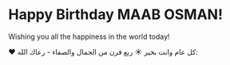 
<html lang="en"> 
 <head> 
  <meta charset="UTF-8"> 
  <meta name="viewport" content="width=device-width, initial-scale=1.0"> 
  <link rel="stylesheet" href="styles.css"> <!-- For adding custom styles --> 
 </head> 
 <body> 
  <div class="container"> 
   <h1>Happy Birthday MAAB OSMAN!</h1> 
   <p class="intro-text">Wishing you all the happiness in the world today!</p> <!-- Add a countdown timer --> 
   <div class="countdown"> 
    <p> ❤️ كل عام وانت بخير ☀️ ربع قرن من الجمال والصفاء - رعاك الله:</p> 
    <div id="timer"></div> 
    
